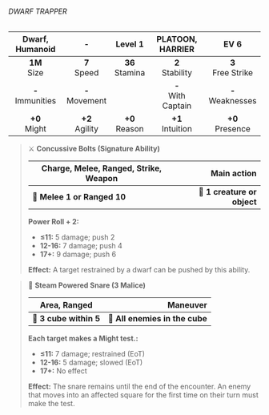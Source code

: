 ###### DWARF TRAPPER

|   Dwarf, Humanoid   |         -         |      Level 1      |   PLATOON, HARRIER    |         EV 6         |
|:-------------------:|:-----------------:|:-----------------:|:---------------------:|:--------------------:|
|   **1M**<br>Size    |  **7**<br>Speed   | **36**<br>Stamina |  **2**<br>Stability   | **3**<br>Free Strike |
| **-**<br>Immunities | **-**<br>Movement |                   | **-**<br>With Captain | **-**<br>Weaknesses  |
|   **+0**<br>Might   | **+2**<br>Agility | **+0**<br>Reason  |  **+1**<br>Intuition  |  **+0**<br>Presence  |

> ⚔️ **Concussive Bolts (Signature Ability)**
> 
> | **Charge, Melee, Ranged, Strike, Weapon** |             **Main action** |
> | ----------------------------------------- | --------------------------: |
> | **📏 Melee 1 or Ranged 10**               | **🎯 1 creature or object** |
> 
> **Power Roll + 2:**
> 
> - **≤11:** 5 damage; push 2
> - **12-16:** 7 damage; push 4
> - **17+:** 9 damage; push 6
> 
> **Effect:** A target restrained by a dwarf can be pushed by this ability.

> 🔳 **Steam Powered Snare (3 Malice)**
> 
> | **Area, Ranged**       |                   **Maneuver** |
> | ---------------------- | -----------------------------: |
> | **📏 3 cube within 5** | **🎯 All enemies in the cube** |
> 
> **Each target makes a Might test.:**
> 
> - **≤11:** 7 damage; restrained (EoT)
> - **12-16:** 5 damage; slowed (EoT)
> - **17+:** No effect
> 
> **Effect:** The snare remains until the end of the encounter. An enemy that moves into an affected square for the first time on their turn must make the test.

